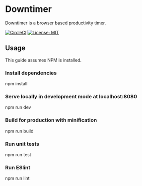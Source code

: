 # Downtimer
Downtimer is a browser based productivity timer.

[![CircleCI](https://circleci.com/gh/downtimer/downtimer/tree/master.svg?style=svg)](https://circleci.com/gh/downtimer/downtimer/tree/master)
[![License: MIT](https://img.shields.io/badge/License-MIT-yellow.svg)](https://opensource.org/licenses/MIT)

## Usage
This guide assumes NPM is installed.

### Install dependencies
npm install

### Serve locally in development mode at localhost:8080
npm run dev

### Build for production with minification
npm run build

### Run unit tests
npm run test

### Run ESlint
npm run lint
